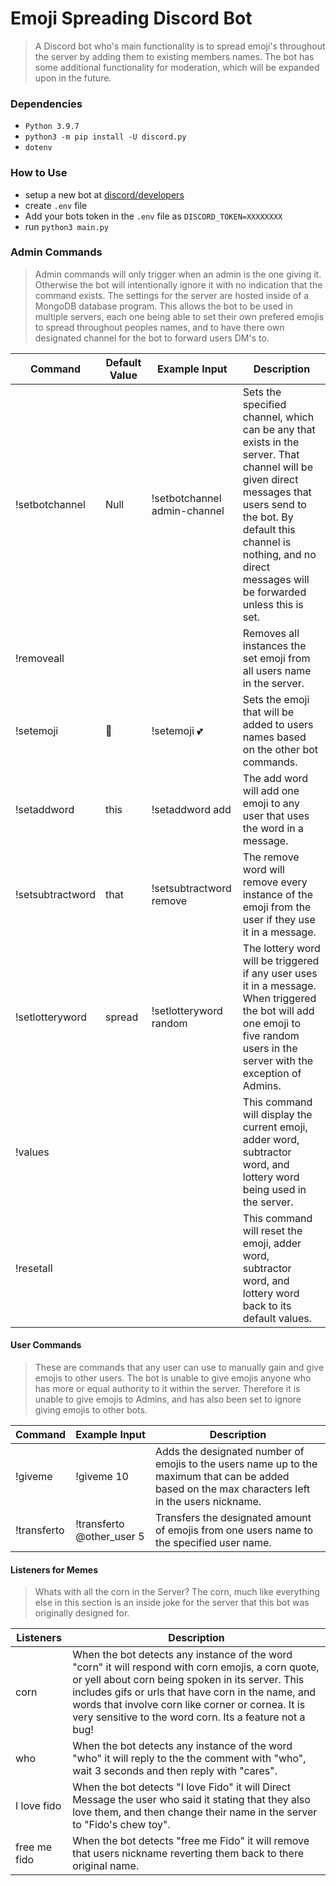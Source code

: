 # Emoji Spreading Discord Bot

> A Discord bot who's main functionality is to spread emoji's throughout the server by adding them to existing members names. The bot has some additional functionality for moderation, which will be expanded upon in the future.

### Dependencies

* `Python 3.9.7`
* `python3 -m pip install -U discord.py`
* `dotenv`

### How to Use

* setup a new bot at [discord/developers](https://discord.com/login?redirect_to=%2Fdevelopers%2Fapplications)
* create `.env` file
* Add your bots token in the `.env` file as `DISCORD_TOKEN=XXXXXXXX`
* run `python3 main.py`

### Admin Commands

> Admin commands will only trigger when an admin is the one giving it. Otherwise the bot will intentionally ignore it with no indication that the command exists. The settings for the server are hosted inside of a MongoDB database program. This allows the bot to be used in multiple servers, each one being able to set their own prefered emojis to spread throughout peoples names, and to have there own designated channel for the bot to forward users DM's to.


| Command          | Default Value | Example Input                | Description                                                                                                                                                                                                                                     |
|------------------|---------------|------------------------------|-------------------------------------------------------------------------------------------------------------------------------------------------------------------------------------------------------------------------------------------------|
| !setbotchannel   | Null          | !setbotchannel admin-channel | Sets the specified channel, which can be any that exists in the server. That channel will be given direct messages that users send to the bot. By default this channel is nothing, and no direct messages will be forwarded unless this is set. |
| !removeall       |               |                              | Removes all instances the set emoji from all users name in the server.                                                                                                                                                                          |
| !setemoji        | 🌽             | !setemoji 💕                  | Sets the emoji that will be added to users names based on the other bot commands.                                                                                                                                                               |
| !setaddword      | this          | !setaddword add              | The add word will add one emoji to any user that uses the word in a message.                                                                                                                                                                    |
| !setsubtractword | that          | !setsubtractword remove      | The remove word will remove every instance of the emoji from the user if they use it in a message.                                                                                                                                              |
| !setlotteryword  | spread        | !setlotteryword random       | The lottery word will be triggered if any user uses it in a message. When triggered the bot will add one emoji to five random users in the server with the exception of Admins.                                                                 |
| !values          |               |                              | This command will display the current emoji, adder word, subtractor word, and lottery word being used in the server.                                                                                                                            |
| !resetall        |               |                              | This command will reset the emoji, adder word, subtractor word, and lottery word back to its default values.                                                                                                                                    |



#### User Commands

>These are commands that any user can use to manually gain and give emojis to other users. The bot is unable to give emojis anyone who has more or equal authority to it within the server. Therefore it is unable to give emojis to Admins, and has also been set to ignore giving emojis to other bots.

| Command     | Example Input           | Description                                                                                                                                        |
|-------------|-------------------------|----------------------------------------------------------------------------------------------------------------------------------------------------|
| !giveme     | !giveme 10              | Adds the designated number of emojis to the users name up to the maximum that can be added based on the max characters left in the users nickname. |
| !transferto | !transferto @other_user 5 | Transfers the designated amount of emojis from one users name to the specified user name.                                                          |


#### Listeners for Memes
>Whats with all the corn in the Server? The corn, much like everything else in this section is an inside joke for the server that this bot was originally designed for.

| Listeners    | Description                                                                                                                                                                                                |
|--------------|------------------------------------------------------------------------------------------------------------------------------------------------------------------------------------------------------------|
| corn         | When the bot detects any instance of the word "corn" it will respond with corn emojis, a corn quote, or yell about corn being spoken in its server. This includes gifs or urls that have corn in the name, and words that involve corn like corner or cornea. It is very sensitive to the word corn. Its a feature not a bug! |
| who          | When the bot detects any instance of the word "who" it will reply to the the comment with "who", wait 3 seconds and then reply with "cares".                                                               |
| I love fido  | When the bot detects "I love Fido" it will Direct Message the user who said it stating that they also love them, and then change their name in the server to "Fido's chew toy".                            |
| free me fido | When the bot detects "free me Fido" it will remove that users nickname reverting them back to there original name.                                                                                         |
